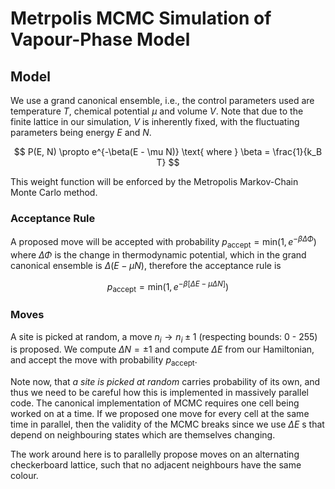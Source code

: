 # Metrpolis MCMC Simulation of Vapour-Phase Model

## Model

We use a grand canonical ensemble, i.e., the control parameters used are temperature $T$, chemical potential $\mu$ and volume $V$. Note that due to the finite lattice in our simulation, $V$ is inherently fixed, with the fluctuating parameters being energy $E$ and $N$.

$$
P(E, N) \propto e^{-\beta(E - \mu N)} \text{  where  } \beta = \frac{1}{k_B T}
$$

This weight function will be enforced by the Metropolis Markov-Chain Monte Carlo method.

### Acceptance Rule

A proposed move will be accepted with probability $p_\text{accept} = \text{min} (1, e^{-\beta \Delta \Phi})$ where $\Delta\Phi$ is the change in thermodynamic potential, which in the grand canonical ensemble is $\Delta(E - \mu  N)$, therefore the acceptance rule is

$$
p_\text{accept} = \text{min}(1, e^{-\beta[\Delta E - \mu \Delta N]})
$$

### Moves

A site is picked at random, a move $n_i \rightarrow n_i \pm 1$ (respecting bounds: 0 - 255) is proposed. We compute $\Delta N = \pm 1$ and compute $\Delta E$ from our Hamiltonian, and accept the move with probability $p_\text{accept}$.

Note now, that *a site is picked at random* carries probability of its own, and thus we need to be careful how this is implemented in massively parallel code. The canonical implementation of MCMC requires one cell being worked on at a time. If we proposed one move for every cell at the same time in parallel, then the validity of the MCMC breaks since we use $\Delta E$ s that depend on neighbouring states which are themselves changing. 

The work around here is to parallelly propose moves on an alternating checkerboard lattice, such that no adjacent neighbours have the same colour.

